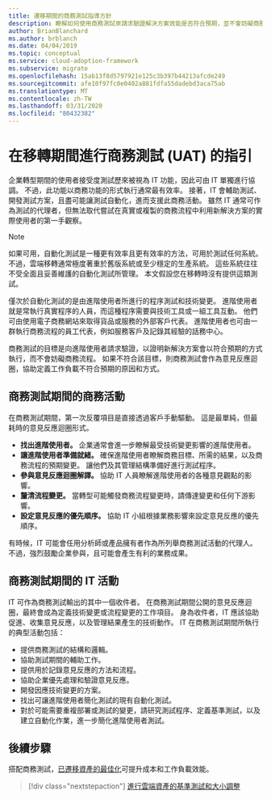 ```yaml
---
title: 遷移期間的商務測試指導方針
description: 瞭解如何使用商務測試來請求驗證解決方案效能是否符合預期，並不會妨礙商務程式。
author: BrianBlanchard
ms.author: brblanch
ms.date: 04/04/2019
ms.topic: conceptual
ms.service: cloud-adoption-framework
ms.subservice: migrate
ms.openlocfilehash: 15ab13f8d5797921e125c3b397b44213afcde249
ms.sourcegitcommit: afe10f97fc0e0402a881fdfa55dadebd3aca75ab
ms.translationtype: MT
ms.contentlocale: zh-TW
ms.lasthandoff: 03/31/2020
ms.locfileid: "80432382"
---
```

# <a name="guidance-for-business-testing-uat-during-migration"></a>在移轉期間進行商務測試 (UAT) 的指引

企業轉型期間的使用者接受度測試歷來被視為 IT 功能，因此可由 IT 單獨進行協調。 不過，此功能以商務功能的形式執行通常最有效率。 接著，IT 會輔助測試、開發測試方案，且盡可能讓測試自動化，進而支援此商務活動。 雖然 IT 通常可作為測試的代理者，但無法取代嘗試在真實或複製的商務流程中利用新解決方案的實際使用者的第一手觀察。

> [!NOTE]
> 如果可用，自動化測試是一種更有效率且更有效率的方法，可用於測試任何系統。 不過，雲端移轉通常極度著重於舊版系統或至少穩定的生產系統。 這些系統往往不受全面且妥善維護的自動化測試所管理。 本文假設您在移轉時沒有提供這類測試。

僅次於自動化測試的是由進階使用者所進行的程序測試和技術變更。 進階使用者就是常執行真實程序的人員，而這種程序需要與技術工具或一組工具互動。 他們可由使用電子商務網站來取得貨品或服務的外部客戶代表。 進階使用者也可由一群執行商務流程的員工代表，例如服務客戶及記錄其經驗的話務中心。

商務測試的目標是向進階使用者請求驗證，以證明新解決方案會以符合預期的方式執行，而不會妨礙商務流程。 如果不符合該目標，則商務測試會作為意見反應迴圈，協助定義工作負載不符合預期的原因和方式。

## <a name="business-activities-during-business-testing"></a>商務測試期間的商務活動

在商務測試期間，第一次反覆項目是直接透過客戶手動驅動。 這是最單純，但最耗時的意見反應迴圈形式。

- **找出進階使用者。** 企業通常會進一步瞭解最受技術變更影響的進階使用者。
- **讓進階使用者準備就緒。** 確保進階使用者瞭解商務目標、所需的結果，以及商務流程的預期變更。 讓他們及其管理結構準備好進行測試程序。
- **參與意見反應迴圈解譯。** 協助 IT 人員瞭解進階使用者的各種意見觀點的影響。
- **釐清流程變更。** 當轉型可能觸發商務流程變更時，請傳達變更和任何下游影響。
- **設定意見反應的優先順序。** 協助 IT 小組根據業務影響來設定意見反應的優先順序。

有時候，IT 可能會任用分析師或產品擁有者作為所列舉商務測試活動的代理人。 不過，強烈鼓勵企業參與，且可能會產生有利的業務成果。

## <a name="it-activities-during-business-testing"></a>商務測試期間的 IT 活動

IT 可作為商務測試輸出的其中一個收件者。 在商務測試期間公開的意見反應迴圈，最終會成為定義技術變更或流程變更的工作項目。 身為收件者，IT 應該協助促進、收集意見反應，以及管理結果產生的技術動作。 IT 在商務測試期間所執行的典型活動包括：

- 提供商務測試的結構和邏輯。
- 協助測試期間的輔助工作。
- 提供用於記錄意見反應的方法和流程。
- 協助企業優先處理和驗證意見反應。
- 開發因應技術變更的方案。
- 找出可讓進階使用者簡化測試的現有自動化測試。
- 對於可能需要重複部署或測試的變更，請研究測試程序、定義基準測試，以及建立自動化作業，進一步簡化進階使用者測試。

## <a name="next-steps"></a>後續步驟

搭配商務測試，[已遷移資產的最佳化](./optimize.md)可提升成本和工作負載效能。

> [!div class="nextstepaction"]
> [進行雲端資產的基準測試和大小調整](./optimize.md)
